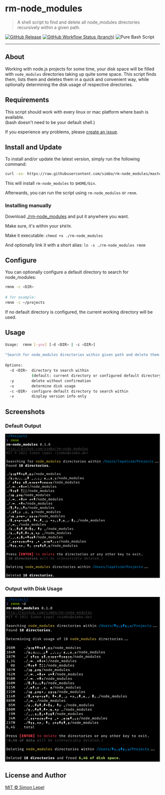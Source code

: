 rm-node_modules
===============

> A shell script to find and delete all node_modules directories recursively
> within a given path.

[![GitHub Release](https://img.shields.io/github/v/release/simbo/rm-node_modules)](https://github.com/simbo/rm-node_modules/releases)
[![GitHub Workflow Status (branch)](https://img.shields.io/github/workflow/status/simbo/rm-node_modules/CI/master)](https://github.com/simbo/rm-node_modules/actions?query=workflow%3ACI)
![Pure Bash Script](https://img.shields.io/badge/pure-bash-green)


---

## About

Working with node.js projects for some time, your disk space will be filled with
`node_modules` directories taking up quite some space. This script finds them,
lists them and deletes them in a quick and convenient way, while optionally
determining the disk usage of respective directories.

## Requirements

This script should work with every linux or mac platform where bash is available.  
(bash doesn't need to be your default shell.)

If you experience any problems, please [create an issue](https://github.com/simbo/rm-node_modules/issues).

## Install and Update

To install and/or update the latest version, simply run the following command:

```sh
curl -so- https://raw.githubusercontent.com/simbo/rm-node_modules/master/install | bash
```

This will install `rm-node_modules` to `$HOME/bin`.

Afterwards, you can run the script using `rm-node_modules` or `rmnm`.

### Installing manually

Download [./rm-node_modules](https://raw.githubusercontent.com/simbo/rm-node_modules/master/rm-node_modules)
and put it anywhere you want.

Make sure, it's within your `$PATH`.

Make it executable: `chmod +x ./rm-node_modules`

And optionally link it with a short alias: `ln -s ./rm-node_modules rmnm`

## Configure

You can optionally configure a default directory to search for node_modules:

```sh
rmnm -c <DIR>

# for example:
rmnm -c ~/projects
```

If no default directory is configured, the current working directory will be used.

## Usage

```sh
Usage:  rmnm [-yuv] [-d <DIR> | -c <DIR>]

"Search for node_modules directories within given path and delete them."

Options:
  -d <DIR>  directory to search within
            (default: current directory or configured default directory)
  -y        delete without confirmation
  -u        determine disk usage
  -c <DIR>  configure default directory to search within
  -v        display version info only
```

## Screenshots

### Default Output

![rm-node_modules default output](./screenshot-default.png)

### Output with Disk Usage

![rm-node_modules with disk usage](./screenshot-disk-usage.png)

## License and Author

[MIT &copy; Simon Lepel](http://simbo.mit-license.org/)
